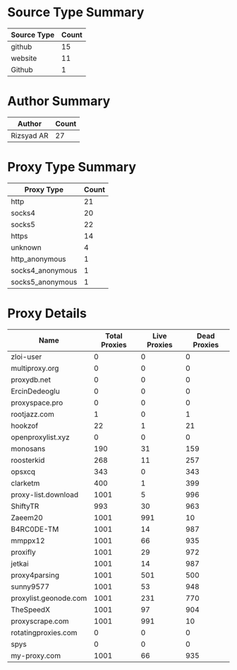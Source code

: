 # Source Type Summary

| Source Type | Count |
|-------------|-------|
| github | 15 |
| website | 11 |
| Github | 1 |


# Author Summary

| Author | Count |
|--------|-------|
| Rizsyad AR | 27 |


# Proxy Type Summary

| Proxy Type | Count |
|------------|-------|
| http | 21 |
| socks4 | 20 |
| socks5 | 22 |
| https | 14 |
| unknown | 4 |
| http_anonymous | 1 |
| socks4_anonymous | 1 |
| socks5_anonymous | 1 |


# Proxy Details

| Name | Total Proxies | Live Proxies | Dead Proxies |
|------|---------------|--------------|---------------|
| zloi-user | 0 | 0 | 0 |
| multiproxy.org | 0 | 0 | 0 |
| proxydb.net | 0 | 0 | 0 |
| ErcinDedeoglu | 0 | 0 | 0 |
| proxyspace.pro | 0 | 0 | 0 |
| rootjazz.com | 1 | 0 | 1 |
| hookzof | 22 | 1 | 21 |
| openproxylist.xyz | 0 | 0 | 0 |
| monosans | 190 | 31 | 159 |
| roosterkid | 268 | 11 | 257 |
| opsxcq | 343 | 0 | 343 |
| clarketm | 400 | 1 | 399 |
| proxy-list.download | 1001 | 5 | 996 |
| ShiftyTR | 993 | 30 | 963 |
| Zaeem20 | 1001 | 991 | 10 |
| B4RC0DE-TM | 1001 | 14 | 987 |
| mmppx12 | 1001 | 66 | 935 |
| proxifly | 1001 | 29 | 972 |
| jetkai | 1001 | 14 | 987 |
| proxy4parsing | 1001 | 501 | 500 |
| sunny9577 | 1001 | 53 | 948 |
| proxylist.geonode.com | 1001 | 231 | 770 |
| TheSpeedX | 1001 | 97 | 904 |
| proxyscrape.com | 1001 | 991 | 10 |
| rotatingproxies.com | 0 | 0 | 0 |
| spys | 0 | 0 | 0 |
| my-proxy.com | 1001 | 66 | 935 |
